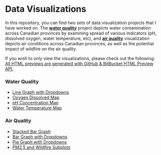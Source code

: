 # Data Visualizations

In this repository, you can find two sets of data visualization projects that I have worked on. The [**water quality**](https://github.com/jlee2843/data-visualizations-portfolio/tree/main/water-quality) project depicts water contamination across Canadian provinces by examining spread of various indicators (pH, dissolved oxygen, water temperature, etc), and [**air quality**](https://github.com/jlee2843/data-visualizations-portfolio/tree/main/air-quality) visualization depicts air conditions across Canadian provinces, as well as the potential impact of wildfire on the air quality. 

If you wish to only view the visualizations, please check out the following:
<br><u>All HTML previews are generated with [GitHub & BitBucket HTML Preview API](https://htmlpreview.github.io).</u>

### Water Quality
- [Line Graph with Dropdowns](https://htmlpreview.github.io/?https://raw.githubusercontent.com/jlee2843/data-visualizations-portfolio/main/water-quality/data/visualizations/line_fig.html)
- [Oxygen Dissolved Map](https://htmlpreview.github.io/?https://raw.githubusercontent.com/jlee2843/data-visualizations-portfolio/main/water-quality/data/visualizations/oxygen_dissolved_mapped.html)
- [pH Concentration Map](https://htmlpreview.github.io/?https://raw.githubusercontent.com/jlee2843/data-visualizations-portfolio/main/water-quality/data/visualizations/pH_mapped.html)
- [Water Temperature Map](https://htmlpreview.github.io/?https://github.com/jlee2843/data-visualizations-portfolio/blob/main/water-quality/data/visualizations/temp_water_mapped.html)

### Air Quality 
- [Stacked Bar Graph](https://htmlpreview.github.io/?https://raw.githubusercontent.com/jlee2843/data-visualizations-portfolio/main/air-quality/visualizations/stacked_bar.html)
- [Bar Graph with Dropdowns](https://htmlpreview.github.io/?https://raw.githubusercontent.com/jlee2843/data-visualizations-portfolio/main/air-quality/visualizations/bar_fig.html)
- [Pie Graph with Dropdowns](https://htmlpreview.github.io/?https://raw.githubusercontent.com/jlee2843/data-visualizations-portfolio/main/air-quality/visualizations/pie_fig.html)
- [PM2.5 and Wildfire Subplots](https://htmlpreview.github.io/?https://raw.githubusercontent.com/jlee2843/data-visualizations-portfolio/main/air-quality/visualizations/fire_fig.html)

